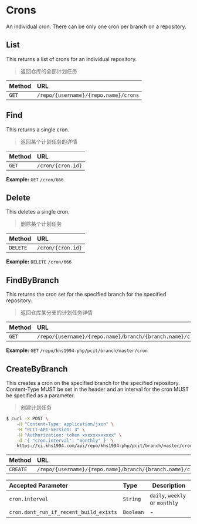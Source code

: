 # Crons

An individual cron. There can be only one cron per branch on a repository.

## List

This returns a list of crons for an individual repository.

> 返回仓库的全部计划任务

| Method | URL                                             |
| :----- | :---------------------------------------------- |
| `GET`  | `/repo/{username}/{repo.name}/crons` |

## Find

This returns a single cron.

> 返回某个计划任务的详情

| Method | URL               |
| :----- | :---------------- |
| `GET`  | `/cron/{cron.id}` |

**Example:** `GET` `/cron/666`

## Delete

This deletes a single cron.

> 删除某个计划任务

| Method    | URL               |
| :-----    | :---------------- |
| `DELETE`  | `/cron/{cron.id}` |

**Example:** `DELETE` `/cron/666`

## FindByBranch

This returns the cron set for the specified branch for the specified repository.

> 返回仓库某分支的计划任务详情

| Method | URL                                                                 |
| :----- | :------------------------------------------------------------------ |
| `GET`  | `/repo/{username}/{repo.name}/branch/{branch.name}/cron` |

**Example:** `GET` `/repo/khs1994-php/pcit/branch/master/cron`

## CreateByBranch

This creates a cron on the specified branch for the specified repository. Content-Type MUST be set in the header and an interval for the cron MUST be specified as a parameter.

> 创建计划任务

```bash
$ curl -X POST \
    -H "Content-Type: application/json" \
    -H "PCIT-API-Version: 3" \
    -H "Authorization: token xxxxxxxxxxxx" \
    -d '{ "cron.interval": "monthly" }' \
    https://ci.khs1994.com/api/repo/khs1994-php/pcit/branch/master/cron
```

| Method    | URL                                                                 |
| :-----    | :------------------------------------------------------------------ |
| `CREATE`  | `/repo/{username}/{repo.name}/branch/{branch.name}/cron` |

| Accepted Parameter                     | Type    | Description                      |
| :-----------------------------------   | :------ | ------------------------------   |
| `cron.interval`                        | `String`  | `daily`, `weekly` or `monthly` |
| `cron.dont_run_if_recent_build_exists` | `Boolean` |  -                             |
